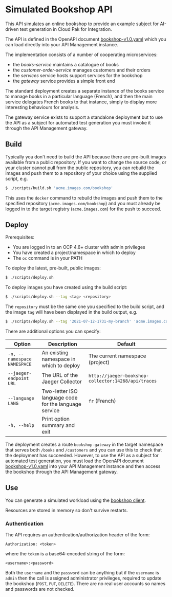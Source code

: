 # Simulated Bookshop API

This API simulates an online bookshop to provide an example subject for AI-driven test generation in Cloud Pak for Integration.

The API is defined in the OpenAPI document [bookshop-v1.0.yaml](../bookshop-v1.0.yaml) which you can load directly into your API Management instance.

The implementation consists of a number of cooperating microservices:

- the _books-service_ maintains a catalogue of books
- the _customer-order-service_ manages customers and their orders
- the _services_ service hosts support services for the bookshop
- the _gateway_ service provides a simple front end

The standard deployment creates a separate instance of the books service to manage books in a particular language (French), and then the main service delegates French books to that instance, simply to display more interesting behaviours for analysis.

The gateway service exists to support a standalone deployment but to use the API as a subject for automated test generation you must invoke it through the API Management gateway.

## Build

Typically you don't need to build the API because there are pre-built images available from a public repository. If you want to change the source code, or your cluster cannot pull from the public repository, you can rebuild the images and push them to a repository of your choice using the supplied script, e.g.
```sh
$ ./scripts/build.sh 'acme.images.com/bookshop'
```

This uses the `docker` command to rebuild the images and push them to the specified repository (`acme.images.com/bookshop`) and you must already be logged in to the target registry (`acme.images.com`) for the push to succeed.

## Deploy

Prerequisites:

- You are logged in to an OCP 4.6+ cluster with admin privileges
- You have created a project/namespace in which to deploy
- The `oc` command is in your PATH

To deploy the latest, pre-built, public images:
```sh
$ ./scripts/deploy.sh
```

To deploy images you have created using the build script:
```sh
$ ./scripts/deploy.sh --tag <tag> <repository>
```

The `repository` must be the same one you specified to the build script, and the image `tag` will have been displayed in the build output, e.g.
```sh
$ ./scripts/deploy.sh --tag '2021-07-12-1731-my-branch' 'acme.images.com/bookshop'
```

There are additional options you can specify:

| Option                      | Description                                           | Default                                             |
| --------------------------- | ----------------------------------------------------- | --------------------------------------------------- |
| `-n, --namespace NAMESPACE` | An existing namespace in which to deploy              | The current namespace (project)                     |
| `--jaeger-endpoint URL`     | The URL of the Jaeger Collector                       | `http://jaeger-bookshop-collector:14268/api/traces` |
| `--language LANG`           | Two-letter ISO language code for the language service | `fr` (French)                                       |
| `-h, --help`                | Print option summary and exit                         |                                                     |

The deployment creates a route `bookshop-gateway` in the target namespace that serves both `/books` and `/customers` and you can use this to check that the deployment has succeeded. However, to use the API as a subject for automated test generation, you must load the OpenAPI document [bookshop-v1.0.yaml](../bookshop-v1.0.yaml) into your API Management instance and then access the bookshop through the API Management gateway.

## Use

You can generate a simulated workload using the [bookshop client](../client/README.md).

Resources are stored in memory so don't survive restarts.

### Authentication

The API requires an authentication/authorization header of the form:
```
Authorization: <token>
```

where the `token` is a base64-encoded string of the form:
```
<username>:<password>
```

Both the `username` and the `password` can be anything but if the `username` is `admin` then the call is assigned administrator privileges, required to update the bookshop (`POST`, `PUT`, `DELETE`). There are no real user accounts so names and passwords are not checked.
